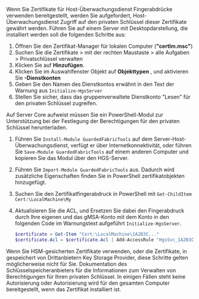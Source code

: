 Wenn Sie Zertifikate für Host-Überwachungsdienst Fingerabdrücke verwenden bereitgestellt, werden Sie aufgefordert, Host-Überwachungsdienst Zugriff auf den privaten Schlüssel dieser Zertifikate gewährt werden. Führen Sie auf einem Server mit Desktopdarstellung, die installiert werden soll die folgenden Schritte aus:

1.  Öffnen Sie den Zertifikat-Manager für lokalen Computer (**"certlm.msc"**)
2.  Suchen Sie die Zertifikate > mit der rechten Maustaste > alle Aufgaben > Privatschlüssel verwalten
3.  Klicken Sie auf **Hinzufügen**.
4.  Klicken Sie im Auswahlfenster Objekt auf **Objekttypen** , und aktivieren Sie **-Dienstkonten**
5.  Geben Sie den Namen des Dienstkontos erwähnt in den Text der Warnung aus `Initialize-HgsServer`
6.  Stellen Sie sicher, dass das gruppenverwaltete Dienstkonto "Lesen" für den privaten Schlüssel zugreifen.

Auf Server Core aufweist müssen Sie ein PowerShell-Modul zur Unterstützung bei der Festlegung der Berechtigungen für den privaten Schlüssel herunterladen.

1.  Führen Sie `Install-Module GuardedFabricTools` auf dem Server-Host-Überwachungsdienst, verfügt er über Internetkonnektivität, oder führen Sie `Save-Module GuardedFabricTools` auf einem anderen Computer und kopieren Sie das Modul über den HGS-Server.
2.  Führen Sie `Import-Module GuardedFabricTools` aus. Dadurch wird zusätzliche Eigenschaften finden Sie in PowerShell zertifikatobjekten hinzugefügt.
3.  Suchen Sie den Zertifikatfingerabdruck in PowerShell mit `Get-ChildItem Cert:\LocalMachine\My`
4.  Aktualisieren Sie die ACL, und Ersetzen Sie dabei den Fingerabdruck durch Ihre eigenen und das gMSA-Konto mit dem Konto in den folgenden Code im Warnungstext aufgeführt `Initialize-HgsServer`.

    ```powershell
    $certificate = Get-Item "Cert:\LocalMachine\1A2B3C..."
    $certificate.Acl = $certificate.Acl | Add-AccessRule "HgsSvc_1A2B3C" Read Allow
    ```

Wenn Sie HSM-gesicherten Zertifikate verwenden, oder die Zertifikate, in gespeichert von Drittanbietern Key Storage Provider, diese Schritte gelten möglicherweise nicht für Sie. Dokumentation des Schlüsselspeicheranbieters für die Informationen zum Verwalten von Berechtigungen für Ihren privaten Schlüssel. In einigen Fällen steht keine Autorisierung oder Autorisierung wird für den gesamten Computer bereitgestellt, wenn das Zertifikat installiert ist.

<!-- Appears in guarded-fabric-initialize-hgs-ad-mode-default.md and guarded-fabric-initialize-hgs-tpm-mode-default.md
-->
